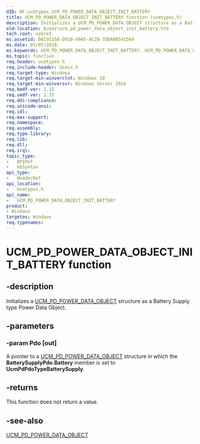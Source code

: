 ```yaml
---
UID: NF:ucmtypes.UCM_PD_POWER_DATA_OBJECT_INIT_BATTERY
title: UCM_PD_POWER_DATA_OBJECT_INIT_BATTERY function (ucmtypes.h)
description: Initializes a UCM_PD_POWER_DATA_OBJECT structure as a Battery Supply type Power Data Object.
old-location: buses\ucm_pd_power_data_object_init_battery.htm
tech.root: usbref
ms.assetid: DA191158-D920-4965-AC2B-7DDA8B541504
ms.date: 05/07/2018
ms.keywords: UCM_PD_POWER_DATA_OBJECT_INIT_BATTERY, UCM_PD_POWER_DATA_OBJECT_INIT_BATTERY function [Buses], buses.ucm_pd_power_data_object_init_battery, ucmtypes/UCM_PD_POWER_DATA_OBJECT_INIT_BATTERY
ms.topic: function
req.header: ucmtypes.h
req.include-header: Ucmcx.h
req.target-type: Windows
req.target-min-winverclnt: Windows 10
req.target-min-winversvr: Windows Server 2016
req.kmdf-ver: 1.15
req.umdf-ver: 2.15
req.ddi-compliance: 
req.unicode-ansi: 
req.idl: 
req.max-support: 
req.namespace: 
req.assembly: 
req.type-library: 
req.lib: 
req.dll: 
req.irql: 
topic_type:
-	APIRef
-	kbSyntax
api_type:
-	HeaderDef
api_location:
-	Ucmtypes.h
api_name:
-	UCM_PD_POWER_DATA_OBJECT_INIT_BATTERY
product:
- Windows
targetos: Windows
req.typenames: 
---
```


# UCM_PD_POWER_DATA_OBJECT_INIT_BATTERY function


## -description


Initializes a <a href="https://msdn.microsoft.com/library/windows/hardware/mt187935">UCM_PD_POWER_DATA_OBJECT</a> structure as a Battery Supply type Power Data Object.


## -parameters




### -param Pdo [out]

A pointer to a <a href="https://msdn.microsoft.com/library/windows/hardware/mt187935">UCM_PD_POWER_DATA_OBJECT</a> structure in which the <b>BatterySupplyPdo.Battery</b> member is set to <b>UcmPdPdoTypeBatterySupply</b>.


## -returns



This function does not return a value.




## -see-also




<a href="https://msdn.microsoft.com/library/windows/hardware/mt187935">UCM_PD_POWER_DATA_OBJECT</a>
 

 

